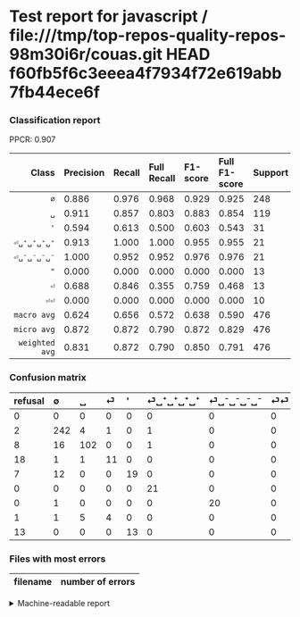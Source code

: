 # Test report for javascript / file:///tmp/top-repos-quality-repos-98m30i6r/couas.git HEAD f60fb5f6c3eeea4f7934f72e619abb7fb44ece6f

### Classification report

PPCR: 0.907

| Class | Precision | Recall | Full Recall | F1-score | Full F1-score | Support | Full Support | PPCR |
|------:|:----------|:-------|:------------|:---------|:---------|:--------|:-------------|:-----|
| `∅` | 0.886| 0.976| 0.968| 0.929| 0.925| 248| 250| 0.992 |
| `␣` | 0.911| 0.857| 0.803| 0.883| 0.854| 119| 127| 0.937 |
| `'` | 0.594| 0.613| 0.500| 0.603| 0.543| 31| 38| 0.816 |
| `⏎␣⁺␣⁺␣⁺␣⁺` | 0.913| 1.000| 1.000| 0.955| 0.955| 21| 21| 1.000 |
| `⏎␣⁻␣⁻␣⁻␣⁻` | 1.000| 0.952| 0.952| 0.976| 0.976| 21| 21| 1.000 |
| `"` | 0.000| 0.000| 0.000| 0.000| 0.000| 13| 26| 0.500 |
| `⏎` | 0.688| 0.846| 0.355| 0.759| 0.468| 13| 31| 0.419 |
| `⏎⏎` | 0.000| 0.000| 0.000| 0.000| 0.000| 10| 11| 0.909 |
| `macro avg` | 0.624| 0.656| 0.572| 0.638| 0.590| 476| 525| 0.907 |
| `micro avg` | 0.872| 0.872| 0.790| 0.872| 0.829| 476| 525| 0.907 |
| `weighted avg` | 0.831| 0.872| 0.790| 0.850| 0.791| 476| 525| 0.907 |

### Confusion matrix

|refusal|  ∅| ␣| ⏎| '| ⏎␣⁺␣⁺␣⁺␣⁺| ⏎␣⁻␣⁻␣⁻␣⁻| ⏎⏎| "| 
|:---|:---|:---|:---|:---|:---|:---|:---|:---|
|0 |0 |0 |0 |0 |0 |0 |0 |0 |
|2 |242 |4 |1 |0 |1 |0 |0 |0 |
|8 |16 |102 |0 |0 |1 |0 |0 |0 |
|18 |1 |1 |11 |0 |0 |0 |0 |0 |
|7 |12 |0 |0 |19 |0 |0 |0 |0 |
|0 |0 |0 |0 |0 |21 |0 |0 |0 |
|0 |1 |0 |0 |0 |0 |20 |0 |0 |
|1 |1 |5 |4 |0 |0 |0 |0 |0 |
|13 |0 |0 |0 |13 |0 |0 |0 |0 |

### Files with most errors

| filename | number of errors|
|:----:|:-----|

<details>
    <summary>Machine-readable report</summary>
```json
{
  "cl_report": {"\"": {"f1-score": 0.0, "precision": 0.0, "recall": 0.0, "support": 13}, "\u0027": {"f1-score": 0.6031746031746031, "precision": 0.59375, "recall": 0.6129032258064516, "support": 31}, "macro avg": {"f1-score": 0.6380062640146882, "precision": 0.6239318313027552, "recall": 0.6555484166371263, "support": 476}, "micro avg": {"f1-score": 0.8718487394957983, "precision": 0.8718487394957983, "recall": 0.8718487394957983, "support": 476}, "weighted avg": {"f1-score": 0.8499419456076563, "precision": 0.8313686783241724, "recall": 0.8718487394957983, "support": 476}, "\u2205": {"f1-score": 0.9289827255278311, "precision": 0.8864468864468864, "recall": 0.9758064516129032, "support": 248}, "\u23ce": {"f1-score": 0.7586206896551724, "precision": 0.6875, "recall": 0.8461538461538461, "support": 13}, "\u23ce\u23ce": {"f1-score": 0.0, "precision": 0.0, "recall": 0.0, "support": 10}, "\u23ce\u2423\u207a\u2423\u207a\u2423\u207a\u2423\u207a": {"f1-score": 0.9545454545454545, "precision": 0.9130434782608695, "recall": 1.0, "support": 21}, "\u23ce\u2423\u207b\u2423\u207b\u2423\u207b\u2423\u207b": {"f1-score": 0.975609756097561, "precision": 1.0, "recall": 0.9523809523809523, "support": 21}, "\u2423": {"f1-score": 0.8831168831168831, "precision": 0.9107142857142857, "recall": 0.8571428571428571, "support": 119}},
  "cl_report_full": {"\"": {"f1-score": 0.0, "precision": 0.0, "recall": 0.0, "support": 26}, "\u0027": {"f1-score": 0.5428571428571428, "precision": 0.59375, "recall": 0.5, "support": 38}, "macro avg": {"f1-score": 0.5900105194454792, "precision": 0.6239318313027552, "recall": 0.5722961585446981, "support": 525}, "micro avg": {"f1-score": 0.8291708291708292, "precision": 0.8718487394957983, "recall": 0.7904761904761904, "support": 525}, "weighted avg": {"f1-score": 0.7912984673740504, "precision": 0.8025168551255508, "recall": 0.7904761904761904, "support": 525}, "\u2205": {"f1-score": 0.9254302103250478, "precision": 0.8864468864468864, "recall": 0.968, "support": 250}, "\u23ce": {"f1-score": 0.4680851063829787, "precision": 0.6875, "recall": 0.3548387096774194, "support": 31}, "\u23ce\u23ce": {"f1-score": 0.0, "precision": 0.0, "recall": 0.0, "support": 11}, "\u23ce\u2423\u207a\u2423\u207a\u2423\u207a\u2423\u207a": {"f1-score": 0.9545454545454545, "precision": 0.9130434782608695, "recall": 1.0, "support": 21}, "\u23ce\u2423\u207b\u2423\u207b\u2423\u207b\u2423\u207b": {"f1-score": 0.975609756097561, "precision": 1.0, "recall": 0.9523809523809523, "support": 21}, "\u2423": {"f1-score": 0.8535564853556485, "precision": 0.9107142857142857, "recall": 0.8031496062992126, "support": 127}},
  "ppcr": 0.9066666666666666
}
```
</details>
